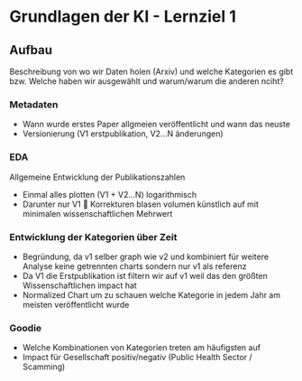 # Grundlagen der KI - Lernziel 1
## Aufbau
Beschreibung von wo wir Daten holen (Arxiv) und welche Kategorien es gibt bzw. Welche haben wir ausgewählt und warum/warum die anderen nciht?

### Metadaten
-	Wann wurde erstes Paper allgmeien veröffentlicht und wann das neuste
-	Versionierung (V1 erstpublikation, V2...N änderungen)

### EDA
Allgemeine Entwicklung der Publikationszahlen
-	Einmal alles plotten (V1 + V2...N) logarithmisch
-	Darunter nur V1
	Korrekturen blasen volumen künstlich auf mit minimalen wissenschaftlichen Mehrwert

### Entwicklung der Kategorien über Zeit
-	Begründung, da v1 selber graph wie v2 und kombiniert für weitere Analyse keine getrennten charts sondern nur v1 als referenz
-	Da V1 die Erstpublikation ist filtern wir auf v1 weil das den größten Wissenschaftlichen impact hat
-	Normalized Chart um zu schauen welche Kategorie in jedem Jahr am meisten veröffentlicht wurde

### Goodie
-	Welche Kombinationen von Kategorien treten am häufigsten auf
-	Impact für Gesellschaft positiv/negativ (Public Health Sector / Scamming)
